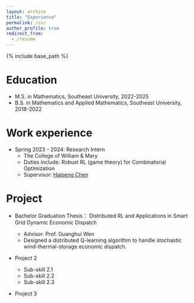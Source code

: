 ```yaml
---
layout: archive
title: "Experience"
permalink: /cv/
author_profile: true
redirect_from:
  - /resume
---
```


{% include base_path %}

Education
======
* M.S. in Mathematics, Southeast University, 2022-2025
* B.S. in Mathematics and Applied Mathematics, Southeast University, 2018-2022

Work experience
======
* Spring 2023 - 2024: Research Intern
  * The College of William & Mary 
  * Duties include: Robust RL (game theory) for Combinatorial Optimization
  * Supervisor: [Haipeng Chen](https://haipeng-chen.github.io/)
  
Project
======
* Bachelor Graduation Thesis： Distributed RL and Applications in Smart Grid Dynamic Economic Dispatch
  * Advisor: Prof. Guanghui Wen
  *  Designed a distributed Q-learning algorithm to handle stochastic wind-thermal-storage economic dispatch.

* Project 2
  * Sub-skill 2.1
  * Sub-skill 2.2
  * Sub-skill 2.3
* Project 3
  

